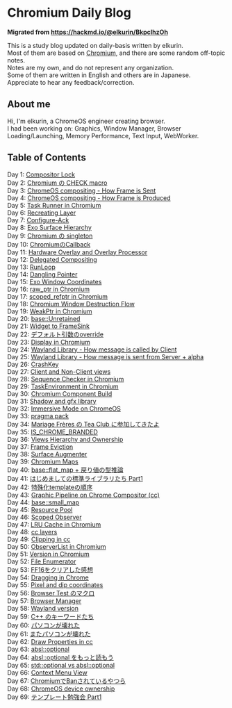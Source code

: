 # Chromium Daily Blog

**Migrated from https://hackmd.io/@elkurin/BkpclhzOh**

This is a study blog updated on daily-basis written by elkurin.  
Most of them are based on [Chromium](https://source.chromium.org/chromium/chromium/src), and there are some random off-topic notes.  
Notes are my own, and do not represent any organization.  
Some of them are written in English and others are in Japanese.  
Appreciate to hear any feedback/correction.

## About me
Hi, I'm elkurin, a ChromeOS engineer creating browser.  
I had been working on: Graphics, Window Manager, Browser Loading/Launching, Memory Performance, Text Input, WebWorker.

## Table of Contents
Day 1: [Compositor Lock](/day1.md)  
Day 2: [Chromium の CHECK macro](/day2.md)  
Day 3: [ChromeOS compositing - How Frame is Sent](/day3.md)  
Day 4: [ChromeOS compositing - How Frame is Produced](/day4.md)  
Day 5: [Task Runner in Chromium](/day5.md)  
Day 6: [Recreating Layer](/day6.md)  
Day 7: [Configure-Ack](/day7.md)  
Day 8: [Exo Surface Hierarchy](/day8.md)  
Day 9: [Chromium の singleton](/day9.md)  
Day 10: [ChromiumのCallback](/day10.md)  
Day 11: [Hardware Overlay and Overlay Processor](/day11.md)  
Day 12: [Delegated Compositing](/day12.md)  
Day 13: [RunLoop](/day13.md)  
Day 14: [Dangling Pointer](/day14.md)  
Day 15: [Exo Window Coordinates](/day15.md)  
Day 16: [raw_ptr in Chromium](/day16.md)  
Day 17: [scoped_refptr in Chromium](/day17.md)  
Day 18: [Chromium Window Destruction Flow](/day18.md)  
Day 19: [WeakPtr in Chromium](/day19.md)  
Day 20: [base::Unretained](/day20.md)  
Day 21: [Widget to FrameSink](/day21.md)  
Day 22: [デフォルト引数のoverride](/day22.md)  
Day 23: [Display in Chromium](/day23.md)  
Day 24: [Wayland Library - How message is called by Client](/day24.md)  
Day 25: [Wayland Library - How message is sent from Server + alpha](/day25.md)  
Day 26: [CrashKey](/day26.md)  
Day 27: [Client and Non-Client views](/day27.md)  
Day 28: [Sequence Checker in Chromium](/day28.md)  
Day 29: [TaskEnvironment in Chromium](/day29.md)  
Day 30: [Chromium Component Build](/day30.md)  
Day 31: [Shadow and gfx library](/day31.md)  
Day 32: [Immersive Mode on ChromeOS](/day32.md)  
Day 33: [pragma pack](/day33.md)  
Day 34: [Mariage Frères の Tea Club に参加してきたよ](https://elkurin.hatenablog.com/entry/2023/06/28/235656)  
Day 35: [IS_CHROME_BRANDED](/day35.md)  
Day 36: [Views Hierarchy and Ownership](/day36.md)  
Day 37: [Frame Eviction](/day37.md)  
Day 38: [Surface Augmenter](/day38.md)  
Day 39: [Chromium Maps](/day39.md)  
Day 40: [base::flat_map + 戻り値の型推論](/day40.md)  
Day 41: [はじめましての標準ライブラリたち Part1](/day41.md)  
Day 42: [特殊化templateの順序](/day42.md)  
Day 43: [Graphic Pipeline on Chrome Compositor (cc)](/day43.md)  
Day 44: [base::small_map](/day44.md)  
Day 45: [Resource Pool](/day45.md)  
Day 46: [Scoped Observer](/day46.md)  
Day 47: [LRU Cache in Chromium](/day47.md)  
Day 48: [cc layers](/day48.md)  
Day 49: [Clipping in cc](/day49.md)  
Day 50: [ObserverList in Chromium](/day50.md)  
Day 51: [Version in Chromium](/day51.md)  
Day 52: [File Enumerator](/day52.md)  
Day 53: [FF16をクリアした感想](https://elkurin.hatenablog.com/entry/2023/07/17/232558)  
Day 54: [Dragging in Chrome](/day54.md)  
Day 55: [Pixel and dip coordinates](/day55.md)  
Day 56: [Browser Test のマクロ](/day56.md)  
Day 57: [Browser Manager](/day57.md)  
Day 58: [Wayland version](/day58.md)  
Day 59: [C++ のキーワードたち](/day59.md)  
Day 60: [パソコンが壊れた](/day60.md)  
Day 61: [またパソコンが壊れた](/day61.md)  
Day 62: [Draw Properties in cc](/day62.md)  
Day 63: [absl::optional](/day63.md)  
Day 64: [absl::optional をもっと読もう](/day64.md)  
Day 65: [std::optional vs absl::optional](/day65.md)  
Day 66: [Context Menu View](/day66.md)  
Day 67: [ChromiumでBanされているやつら](/day67.md)  
Day 68: [ChromeOS device ownership](/day68.md)  
Day 69: [テンプレート勉強会 Part1](/day69.md)  
